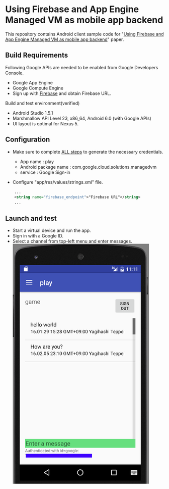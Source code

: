 # Using Firebase and App Engine Managed VM as mobile app backend
This repository contains Android client sample code for "[Using Firebase and App Engine Managed VM as mobile app backend](https://cloud.google.com/solutions/mobile/mobile-app-backend-on-cloud-platform#firebase-managed-vms)" paper.

## Build Requirements
Following Google APIs are needed to be enabled from Google Developers Console.
- Google App Engine
- Google Compute Engine
- Sign up with [Firebase](https://www.firebase.com/) and obtain Firebase URL.

Build and test environment(verified)
- Android Studio 1.5.1
- Marshmallow API Level 23, x86_64, Android 6.0 (with Google APIs)
- UI layout is optimal for Nexus 5.


## Configuration

- Make sure to complete [ALL steps](https://developers.google.com/identity/sign-in/android/start-integrating) to generate the necessary credentials.
  - App name : play
  - Android package name : com.google.cloud.solutions.managedvm
  - service : Google Sign-in

- Configure "app/res/values/strings.xml" file.
```xml
    ...
    <string name="firebase_endpoint">"Firebase URL"</string>
    ...
```


## Launch and test
- Start a virtual device and run the app.
- Sign in with a Google ID.
- Select a channel from top-left menu and enter messages.
![Nexus 5](./nexus5.png)
